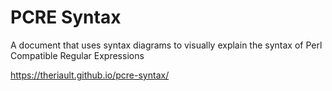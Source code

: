 # PCRE Syntax 

A document that uses syntax diagrams to visually explain the syntax of Perl Compatible Regular Expressions

https://theriault.github.io/pcre-syntax/
